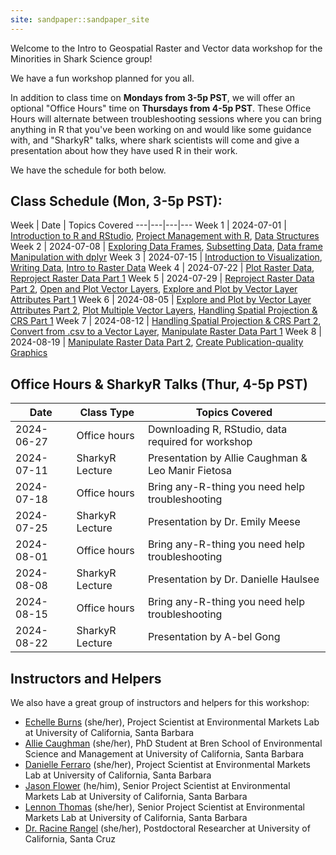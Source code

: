```yaml
---
site: sandpaper::sandpaper_site
---
```


Welcome to the Intro to Geospatial Raster and Vector data workshop for the Minorities in Shark Science group! 

We have a fun workshop planned for you all. 

In addition to class time on **Mondays from 3-5p PST**, we will offer an optional "Office Hours" time on **Thursdays from 4-5p PST**. These Office Hours will alternate between troubleshooting sessions where you can bring anything in R that you've been working on and would like some guidance with, and "SharkyR" talks, where shark scientists will come and give a presentation about how they have used R in their work. 

We have the schedule for both below.

## Class Schedule (Mon, 3-5p PST):

Week | Date | Topics Covered
---|---|---|---
Week 1 | 2024-07-01 | [Introduction to R and RStudio](01-rstudio-intro.html), [Project Management with R](02-project-intro.html), [Data Structures](03-data-structures-part1.html)
Week 2 | 2024-07-08 | [Exploring Data Frames](04-data-structures-part2.html), [Subsetting Data](05-data-subsetting.html), [Data frame Manipulation with dplyr](06-dplyr.html)
Week 3 | 2024-07-15 | [Introduction to Visualization](07-plot-ggplot2.html), [Writing Data](08-writing-data.html), [Intro to Raster Data](09-raster-structure.html)
Week 4 | 2024-07-22 | [Plot Raster Data](10-raster-plot.html), [Reproject Raster Data Part 1](11-raster-reproject-in-r.html)
Week 5 | 2024-07-29 | [Reproject Raster Data Part 2](11-raster-reproject-in-r.html), [Open and Plot Vector Layers](12-vector-open-shapefile-in-r.html), [Explore and Plot by Vector Layer Attributes Part 1](13-vector-shapefile-attributes-in-r.html)
Week 6 | 2024-08-05 | [Explore and Plot by Vector Layer Attributes Part 2](13-vector-shapefile-attributes-in-r.html), [Plot Multiple Vector Layers](14-vector-plot-shapefiles-custom-legend.html), [Handling Spatial Projection & CRS Part 1](15-vector-when-data-dont-line-up-crs.html)
Week 7 | 2024-08-12 | [Handling Spatial Projection & CRS Part 2](15-vector-when-data-dont-line-up-crs.html), [Convert from .csv to a Vector Layer](16-vector-csv-to-shapefile-in-r.html), [Manipulate Raster Data Part 1](17-vector-raster-integration.html)
Week 8 | 2024-08-19 | [Manipulate Raster Data Part 2](17-vector-raster-integration.html), [Create Publication-quality Graphics](18-plot-time-series-rasters-in-r.html)

## Office Hours & SharkyR Talks (Thur, 4-5p PST)

Date | Class Type | Topics Covered
---|---|---
2024-06-27 | Office hours | Downloading R, RStudio, data required for workshop 
2024-07-11 | SharkyR Lecture | Presentation by Allie Caughman & Leo Manir Fietosa
2024-07-18 | Office hours | Bring any-R-thing you need help troubleshooting
2024-07-25 | SharkyR Lecture | Presentation by Dr. Emily Meese
2024-08-01 | Office hours | Bring any-R-thing you need help troubleshooting
2024-08-08 | SharkyR Lecture | Presentation by Dr. Danielle Haulsee
2024-08-15 | Office hours | Bring any-R-thing you need help troubleshooting
2024-08-22 | SharkyR Lecture | Presentation by A-bel Gong

## Instructors and Helpers

We also have a great group of instructors and helpers for this workshop: 

- [Echelle Burns](https://emlab.ucsb.edu/about/our-team/echelle-burns) (she/her), Project Scientist at Environmental Markets Lab at University of California, Santa Barbara
- [Allie Caughman](https://bren.ucsb.edu/people/alicia-allie-caughman) (she/her), PhD Student at Bren School of Environmental Science and Management at University of California, Santa Barbara
- [Danielle Ferraro](https://emlab.ucsb.edu/about/our-team/danielle-ferraro) (she/her), Project Scientist at Environmental Markets Lab at University of California, Santa Barbara
- [Jason Flower](https://emlab.ucsb.edu/about/our-team/jason-flower) (he/him), Senior Project Scientist at Environmental Markets Lab at University of California, Santa Barbara
- [Lennon Thomas](https://emlab.ucsb.edu/index.php/about/our-team/lennon-thomas) (she/her), Senior Project Scientist at Environmental Markets Lab at University of California, Santa Barbara
- [Dr. Racine Rangel](https://racinerangel.wixsite.com/racinerangel) (she/her), Postdoctoral Researcher at University of California, Santa Cruz

[workbench]: https://carpentries.github.io/sandpaper-docs

